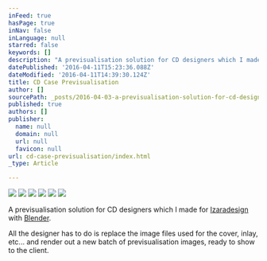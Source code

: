 ```yaml
---
inFeed: true
hasPage: true
inNav: false
inLanguage: null
starred: false
keywords: []
description: "A previsualisation solution for CD designers which I made for\_Izaradesign\_with\_Blender."
datePublished: '2016-04-11T15:23:36.088Z'
dateModified: '2016-04-11T14:39:30.124Z'
title: CD Case Previsualisation
author: []
sourcePath: _posts/2016-04-03-a-previsualisation-solution-for-cd-designers-which-i-made-fo.md
published: true
authors: []
publisher:
  name: null
  domain: null
  url: null
  favicon: null
url: cd-case-previsualisation/index.html
_type: Article

---
```

![](https://s3-us-west-2.amazonaws.com/the-grid-img/p/f078ed2b96465e05d6212b6437c583421b5dbee3.png)
![](https://s3-us-west-2.amazonaws.com/the-grid-img/p/396f8f988ddf76f48e7dedd03d454cdc8f06eabf.png)
![](https://s3-us-west-2.amazonaws.com/the-grid-img/p/7cd2e1a7a8e2b986db0d735fca1c8009686959c9.png)
![](https://s3-us-west-2.amazonaws.com/the-grid-img/p/1f9b0cdd501d5dc2345e10cc59dd3c600aca0f0a.png)
![](https://s3-us-west-2.amazonaws.com/the-grid-img/p/8ef85a14153aa9b520e612757a6d2b5389f7e10e.png)
![](https://s3-us-west-2.amazonaws.com/the-grid-img/p/25ed30b8eb610749f3fed13b3790e16ba5325b65.png)

A previsualisation solution for CD designers which I made for [Izaradesign][0] with [Blender][1].

All the designer has to do is replace the image files used for the cover, inlay, etc... and render out a new batch of previsualisation images, ready to show to the client.

[0]: http://izaradesign.ch/ "Izaradesign"
[1]: http://blender.org/ "Blender"